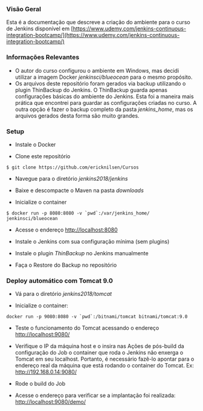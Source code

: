 ### Visão Geral

Esta é a documentação que descreve a criação do ambiente para o curso de Jenkins disponível em [https://www.udemy.com/jenkins-continuous-integration-bootcamp/](https://www.udemy.com/jenkins-continuous-integration-bootcamp/)

### Informações Relevantes

* O autor do curso configurou o ambiente em Windows, mas decidi utilizar a imagem Docker _jenkinsci/blueocean_ para o mesmo propósito.
* Os arquivos deste repositório foram gerados via backup utilizando o plugin ThinBackup do Jenkins. O ThinBackup guarda apenas configurações básicas do ambiente do Jenkins. Esta foi a maneira mais prática que encontrei para guardar as configurações criadas no curso. A outra opção é fazer o backup completo da pasta _jenkins_home_, mas os arquivos gerados desta forma são muito grandes.

### Setup

* Instale o Docker

* Clone este repositório
```
$ git clone https://github.com/ericknilsen/Cursos
```

* Navegue para o diretório _jenkins2018/jenkins_

* Baixe e descompacte o Maven na pasta _downloads_

* Inicialize o container

```
$ docker run -p 8080:8080 -v `pwd`:/var/jenkins_home/ jenkinsci/blueocean
```

* Acesse o endereço [http://localhost:8080](http://localhost:8080)

* Instale o Jenkins com sua configuração mínima (sem plugins)

* Instale o plugin _ThinBackup_ no Jenkins manualmente

* Faça o Restore do Backup no repositório

### Deploy automático com Tomcat 9.0

* Vá para o diretório _jenkins2018/tomcat_ 

* Inicialize o container:
```
docker run -p 9080:8080 -v `pwd`:/bitnami/tomcat bitnami/tomcat:9.0
```
* Teste o funcionamento do Tomcat acessando o endereço [http://localhost:9080/](http://localhost:9080/)

* Verifique o IP da máquina host e o insira nas Ações de pós-build da configuração do Job
o container que roda o Jenkins não enxerga o Tomcat em seu localhost. Portanto, é necessário fazê-lo apontar para o endereço real da máquina que está rodando o container do Tomcat. Ex: http://192.168.0.14:9080/

* Rode o build do Job

* Acesse o endereço para verificar se a implantação foi realizada: [http://localhost:9080/demo/](http://localhost:9080/demo/)


